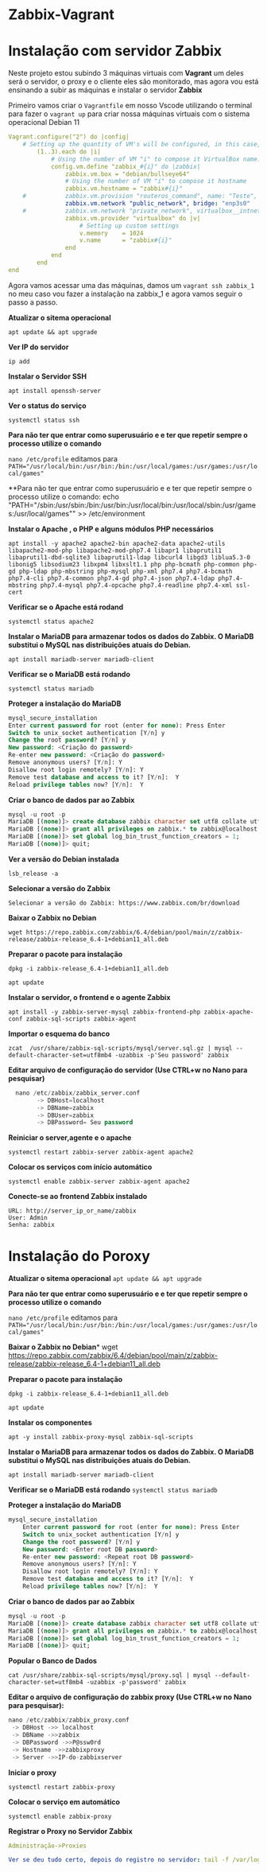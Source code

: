 # Zabbix-Vagrant

# Instalação com servidor Zabbix

Neste projeto estou subindo 3 máquinas virtuais com **Vagrant** um deles será o servidor, o proxy e o cliente eles são monitorado, mas agora vou está ensinando a subir as máquinas e instalar o servidor **Zabbix**

Primeiro vamos criar o `Vagrantfile` em nosso Vscode utilizando o terminal para fazer o `vagrant up` para criar nossa máquinas virtuais com o sistema operacional Debian 11

~~~yml
Vagrant.configure("2") do |config|
    # Setting up the quantity of VM's will be configured, in this case, 1 to 4.
        (1..3).each do |i| 
            # Using the number of VM "i" to compose it VirtualBox name.
            config.vm.define "zabbix_#{i}" do |zabbix|
                zabbix.vm.box = "debian/bullseye64"
                # Using the number of VM "i" to compose it hostname
                zabbix.vm.hostname = "zabbix#{i}"
    #           zabbix.vm.provision "routeros_command", name: "Teste", command: "/system resource print"
                zabbix.vm.network "public_network", bridge: "enp3s0"
    # 	        zabbix.vm.network "private_network", virtualbox__intnet: "lan#{i}", auto_config: false
                zabbix.vm.provider "virtualbox" do |v| 
                    # Setting up custom settings
                    v.memory    = 1024
                    v.name      = "zabbix#{i}"
                end
            end
        end 
end
~~~


Agora vamos acessar uma das máquinas, damos um `vagrant ssh zabbix_1` no meu caso vou fazer a instalação na zabbix_1 e agora vamos seguir o passo a passo. 

**Atualizar o sitema operacional**

`apt update && apt upgrade`

**Ver IP do servidor**

`ip add`

**Instalar o Servidor SSH**

`apt install openssh-server`

**Ver o status do serviço**

`systemctl status ssh`


**Para não ter que entrar como superusuário e e ter que repetir sempre o processo utilize o comando**

`nano /etc/profile` 
editamos para `PATH="/usr/local/bin:/usr/bin:/bin:/usr/local/games:/usr/games:/usr/local/games"`


**Para não ter que entrar como superusuário e e ter que repetir sempre o processo utilize o comando:
 echo "PATH="/sbin:/usr/sbin:/bin:/usr/bin:/usr/local/bin:/usr/local/sbin:/usr/games:/usr/local/games"" >> /etc/environment 

**Instalar o Apache , o PHP e alguns módulos PHP necessários**

`apt install -y apache2 apache2-bin apache2-data apache2-utils libapache2-mod-php libapache2-mod-php7.4 libapr1 libaprutil1 libaprutil1-dbd-sqlite3 libaprutil1-ldap libcurl4 libgd3 liblua5.3-0 libonig5 libsodium23 libxpm4 libxslt1.1 php php-bcmath php-common php-gd php-ldap php-mbstring php-mysql php-xml php7.4 php7.4-bcmath php7.4-cli php7.4-common php7.4-gd php7.4-json php7.4-ldap php7.4-mbstring php7.4-mysql php7.4-opcache php7.4-readline php7.4-xml ssl-cert`

**Verificar se o Apache está rodand**

`systemctl status apache2`

**Instalar o MariaDB para armazenar todos os dados do Zabbix. O MariaDB substitui o MySQL nas distribuições atuais do Debian.**

`apt install mariadb-server mariadb-client`

**Verificar se o MariaDB está rodando**

`systemctl status mariadb`

**Proteger a instalação do MariaDB**

~~~sql
mysql_secure_installation
Enter current password for root (enter for none): Press Enter
Switch to unix_socket authentication [Y/n] y
Change the root password? [Y/n] y
New password: <Criação do password>
Re-enter new password: <Criação do password>
Remove anonymous users? [Y/n]: Y
Disallow root login remotely? [Y/n]: Y
Remove test database and access to it? [Y/n]:  Y
Reload privilege tables now? [Y/n]:  Y
~~~

**Criar o banco de dados par ao Zabbix**

~~~~sql
mysql -u root -p
MariaDB [(none)]> create database zabbix character set utf8 collate utf8_bin;
MariaDB [(none)]> grant all privileges on zabbix.* to zabbix@localhost identified by '123456';
MariaDB [(none)]> set global log_bin_trust_function_creators = 1;
MariaDB [(none)]> quit; 
~~~~

**Ver a versão do Debian instalada**

`lsb_release -a`

**Selecionar a versão do Zabbix**

`Selecionar a versão do Zabbix: https://www.zabbix.com/br/download`

**Baixar o Zabbix no Debian**

`wget https://repo.zabbix.com/zabbix/6.4/debian/pool/main/z/zabbix-release/zabbix-release_6.4-1+debian11_all.deb`

**Preparar o pacote para instalação**

`dpkg -i zabbix-release_6.4-1+debian11_all.deb`

`apt update`

**Instalar o servidor, o frontend e o agente Zabbix**

`apt install -y zabbix-server-mysql zabbix-frontend-php zabbix-apache-conf zabbix-sql-scripts zabbix-agent`

**Importar o esquema do banco**

`zcat  /usr/share/zabbix-sql-scripts/mysql/server.sql.gz | mysql --default-character-set=utf8mb4 -uzabbix -p'Seu password' zabbix`

**Editar arquivo de configuração do servidor (Use CTRL+w no Nano para pesquisar)**

~~~sql	
  nano /etc/zabbix/zabbix_server.conf 
		-> DBHost=localhost
		-> DBName=zabbix
		-> DBUser=zabbix
		-> DBPassword= Seu password	
~~~

**Reiniciar o server,agente e o apache** 

`systemctl restart zabbix-server zabbix-agent apache2`

**Colocar os serviços com início automático**

`systemctl enable zabbix-server zabbix-agent apache2`

**Conecte-se ao frontend Zabbix instalado**

~~~
URL: http://server_ip_or_name/zabbix 
User: Admin
Senha: zabbix
~~~

# Instalação do Poroxy 

**Atualizar o sitema operacional**
`apt update && apt upgrade`

**Para não ter que entrar como superusuário e e ter que repetir sempre o processo utilize o comando**

`nano /etc/profile` 
editamos para `PATH="/usr/local/bin:/usr/bin:/bin:/usr/local/games:/usr/games:/usr/local/games"`


**Baixar o Zabbix no Debian***
wget https://repo.zabbix.com/zabbix/6.4/debian/pool/main/z/zabbix-release/zabbix-release_6.4-1+debian11_all.deb

**Preparar o pacote para instalação**
 
 `dpkg -i zabbix-release_6.4-1+debian11_all.deb`
 
 `apt update`

**Instalar os componentes**

`apt -y install zabbix-proxy-mysql zabbix-sql-scripts`

**Instalar o MariaDB para armazenar todos os dados do Zabbix. O MariaDB substitui o MySQL nas distribuições atuais do Debian.**

`apt install mariadb-server mariadb-client`

**Verificar se o MariaDB está rodando**
`systemctl status mariadb`

**Proteger a instalação do MariaDB**

~~~sql
mysql_secure_installation
	Enter current password for root (enter for none): Press Enter
	Switch to unix_socket authentication [Y/n] y
	Change the root password? [Y/n] y
	New password: <Enter root DB password>
	Re-enter new password: <Repeat root DB password>
	Remove anonymous users? [Y/n]: Y
	Disallow root login remotely? [Y/n]: Y
	Remove test database and access to it? [Y/n]:  Y
	Reload privilege tables now? [Y/n]:  Y
~~~~

**Criar o banco de dados par ao Zabbix**

~~~sql
mysql -u root -p
MariaDB [(none)]> create database zabbix character set utf8 collate utf8_bin;
MariaDB [(none)]> grant all privileges on zabbix.* to zabbix@localhost identified by 'password';
MariaDB [(none)]> set global log_bin_trust_function_creators = 1;
MariaDB [(none)]> quit; 
~~~

**Popular o Banco de Dados**

`cat /usr/share/zabbix-sql-scripts/mysql/proxy.sql | mysql --default-character-set=utf8mb4 -uzabbix -p'password' zabbix`

**Editar o arquivo de configuração do zabbix proxy (Use CTRL+w no Nano para pesquisar):** 
 ~~~sql
 nano /etc/zabbix/zabbix_proxy.conf
  -> DBHost ->> localhost
  -> DBName ->>zabbix
  -> DBPassword ->>P@ssw0rd
  -> Hostname ->>zabbixproxy
  -> Server ->>IP-do-zabbixserver
~~~

**Iniciar o proxy**

`systemctl restart zabbix-proxy`

**Colocar o serviço em automático**

`systemctl enable zabbix-proxy`

**Registrar o Proxy no Servidor Zabbix**
~~~yml
Administração->Proxies

Ver se deu tudo certo, depois do registro no servidor: tail -f /var/log/zabbix/zabbix_proxy.log
~~~
















